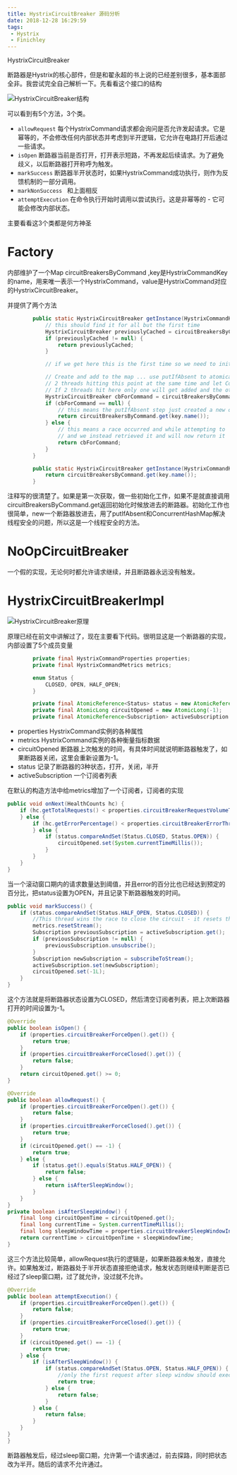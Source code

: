 ```yaml
---
title: HystrixCircuitBreaker 源码分析
date: 2018-12-28 16:29:59
tags:
 - Hystrix
 - Finichley
---
```


HystrixCircuitBreaker

断路器是Hystrix的核心部件，但是和翟永超的书上说的已经差别很多，基本面部全非。我尝试完全自己解析一下。先看看这个接口的结构

![HystrixCircuitBreaker结构](http://pjme92tyf.bkt.clouddn.com/HystrixCircuitBreaker%E7%BB%93%E6%9E%84.png)

可以看到有5个方法，3个类。

* `allowRequest`  每个HystrixCommand请求都会询问是否允许发起请求。它是幂等的，不会修改任何内部状态并考虑到半开逻辑，它允许在电路打开后通过一些请求。
* `isOpen` 断路器当前是否打开，打开表示短路，不再发起后续请求。为了避免歧义，以后断路器打开称呼为触发。
* `markSuccess` 断路器半开状态时，如果HystrixCommand成功执行，则作为反馈机制的一部分调用。
* `markNonSuccess ` 和上面相反
* `attemptExecution` 在命令执行开始时调用以尝试执行。这是非幂等的 - 它可能会修改内部状态。

主要看看这3个类都是何方神圣

# Factory

内部维护了一个Map circuitBreakersByCommand ,key是HystrixCommandKey的name，用来唯一表示一个HystrixCommand，value是HystrixCommand对应的HystrixCircuitBreaker。

并提供了两个方法

```java
        public static HystrixCircuitBreaker getInstance(HystrixCommandKey key, HystrixCommandGroupKey group, HystrixCommandProperties properties, HystrixCommandMetrics metrics) {
            // this should find it for all but the first time
            HystrixCircuitBreaker previouslyCached = circuitBreakersByCommand.get(key.name());
            if (previouslyCached != null) {
                return previouslyCached;
            }

            // if we get here this is the first time so we need to initialize

            // Create and add to the map ... use putIfAbsent to atomically handle the possible race-condition of
            // 2 threads hitting this point at the same time and let ConcurrentHashMap provide us our thread-safety
            // If 2 threads hit here only one will get added and the other will get a non-null response instead.
            HystrixCircuitBreaker cbForCommand = circuitBreakersByCommand.putIfAbsent(key.name(), new HystrixCircuitBreakerImpl(key, group, properties, metrics));
            if (cbForCommand == null) {
                // this means the putIfAbsent step just created a new one so let's retrieve and return it
                return circuitBreakersByCommand.get(key.name());
            } else {
                // this means a race occurred and while attempting to 'put' another one got there before
                // and we instead retrieved it and will now return it
                return cbForCommand;
            }
        }

        public static HystrixCircuitBreaker getInstance(HystrixCommandKey key) {
            return circuitBreakersByCommand.get(key.name());
        }
```
注释写的很清楚了。如果是第一次获取，做一些初始化工作，如果不是就直接调用circuitBreakersByCommand.get返回初始化时候放进去的断路器。初始化工作也很简单，new一个断路器放进去，用了putIfAbsent和ConcurrentHashMap解决线程安全的问题，所以这是一个线程安全的方法。

# NoOpCircuitBreaker

一个假的实现，无论何时都允许请求继续，并且断路器永远没有触发。

# HystrixCircuitBreakerImpl

![HystrixCircuitBreaker原理](https://raw.githubusercontent.com/wiki/Netflix/Hystrix/images/circuit-breaker-1280.png)

原理已经在前文中讲解过了，现在主要看下代码。很明显这是一个断路器的实现，内部设置了5个成员变量
```java
        private final HystrixCommandProperties properties;
        private final HystrixCommandMetrics metrics;

        enum Status {
            CLOSED, OPEN, HALF_OPEN;
        }

        private final AtomicReference<Status> status = new AtomicReference<Status>(Status.CLOSED);
        private final AtomicLong circuitOpened = new AtomicLong(-1);
        private final AtomicReference<Subscription> activeSubscription = new AtomicReference<Subscription>(null);
```

* properties HystrixCommand实例的各种属性
* metrics HystrixCommand实例的各种衡量指标数据
* circuitOpened 断路器上次触发的时间，有具体时间就说明断路器触发了，如果断路器关闭，这里会重新设置为-1。
* status 记录了断路器的3种状态，打开，关闭，半开
* activeSubscription 一个订阅者列表



在默认的构造方法中给metrics增加了一个订阅者，订阅者的实现
```java
public void onNext(HealthCounts hc) {
    if (hc.getTotalRequests() < properties.circuitBreakerRequestVolumeThreshold().get()) {
    } else {
        if (hc.getErrorPercentage() < properties.circuitBreakerErrorThresholdPercentage().get()) {
        } else {
            if (status.compareAndSet(Status.CLOSED, Status.OPEN)) {
                circuitOpened.set(System.currentTimeMillis());
            }
        }
    }
}
```
当一个滚动窗口期内的请求数量达到阈值，并且error的百分比也已经达到预定的百分比，把status设置为OPEN，并且记录下断路器触发的时间。

```java
public void markSuccess() {
    if (status.compareAndSet(Status.HALF_OPEN, Status.CLOSED)) {
        //This thread wins the race to close the circuit - it resets the stream to start it over from 0
        metrics.resetStream();
        Subscription previousSubscription = activeSubscription.get();
        if (previousSubscription != null) {
            previousSubscription.unsubscribe();
        }
        Subscription newSubscription = subscribeToStream();
        activeSubscription.set(newSubscription);
        circuitOpened.set(-1L);
    }
}
```
这个方法就是将断路器状态设置为CLOSED，然后清空订阅者列表，把上次断路器打开的时间设置为-1。

```java
@Override
public boolean isOpen() {
    if (properties.circuitBreakerForceOpen().get()) {
        return true;
    }
    if (properties.circuitBreakerForceClosed().get()) {
        return false;
    }
    return circuitOpened.get() >= 0;
}

@Override
public boolean allowRequest() {
    if (properties.circuitBreakerForceOpen().get()) {
        return false;
    }
    if (properties.circuitBreakerForceClosed().get()) {
        return true;
    }
    if (circuitOpened.get() == -1) {
        return true;
    } else {
        if (status.get().equals(Status.HALF_OPEN)) {
            return false;
        } else {
            return isAfterSleepWindow();
        }
    }
}
private boolean isAfterSleepWindow() {
    final long circuitOpenTime = circuitOpened.get();
    final long currentTime = System.currentTimeMillis();
    final long sleepWindowTime = properties.circuitBreakerSleepWindowInMilliseconds().get();
    return currentTime > circuitOpenTime + sleepWindowTime;
}
```
这三个方法比较简单，allowRequest执行的逻辑是，如果断路器未触发，直接允许。如果触发过，断路器处于半开状态直接拒绝请求，触发状态则继续判断是否已经过了sleep窗口期，过了就允许，没过就不允许。
```java
@Override
public boolean attemptExecution() {
    if (properties.circuitBreakerForceOpen().get()) {
        return false;
    }
    if (properties.circuitBreakerForceClosed().get()) {
        return true;
    }
    if (circuitOpened.get() == -1) {
        return true;
    } else {
        if (isAfterSleepWindow()) {
            if (status.compareAndSet(Status.OPEN, Status.HALF_OPEN)) {
                //only the first request after sleep window should execute
                return true;
            } else {
                return false;
            }
        } else {
            return false;
        }
    }
}
}
```
断路器触发后，经过sleep窗口期，允许第一个请求通过，前去探路，同时把状态改为半开。随后的请求不允许通过。